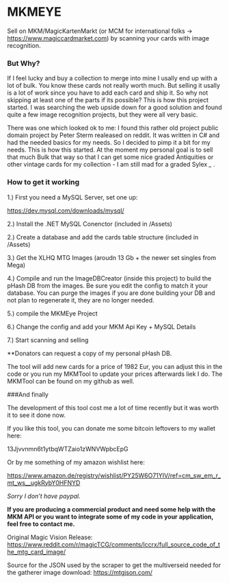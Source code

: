 # MKMEYE

Sell on MKM/MagicKartenMarkt (or MCM for international folks -> https://www.magiccardmarket.com) by scanning your cards with image recognition.

### But Why?

If I feel lucky and buy a collection to merge into mine I usally end up with a lot of bulk. You know these cards not really worth much. But selling it usally is a lot of work since you have to add each card and ship it. So why not skipping at least one of the parts if its possible? This is how this project started. I was searching the web upside down for a good solution and found quite a few image recognition projects, but they were all very basic. 

There was one which looked ok to me: I found this rather old project public domain project by Peter Sterm realeased on reddit. It was written in C# and had the needed basics for my needs. So I decided to pimp it a bit for my needs. This is how this started. At the moment my personal goal is to sell that much Bulk that way so that I can get some nice graded Antiquities or other vintage cards for my collection - I am still mad for a graded Sylex *_* .

### How to get it working

1.) First you need a MySQL Server, set one up:

https://dev.mysql.com/downloads/mysql/

2.) Install the .NET MySQL Conenctor (included in /Assets)

2.) Create a database and add the cards table structure (included in /Assets)

3.) Get the XLHQ MTG Images (aroudn 13 Gb + the newer set singles from Mega) 

4.) Compile and run the ImageDBCreator (inside this project) to build the pHash DB from the images. Be sure you edit the config to match it your database. You can purge the images if you are done building your DB and not plan to regenerate it, they are no longer needed. 

5.) compile the MKMEye Project

6.) Change the config and add your MKM Api Key + MySQL Details

7.) Start scanning and selling

**Donators can request a copy of my personal pHash DB.

The tool will add new cards for a price of 1982 Eur, you can adjust this in the code or you run my MKMTool to update your prices afterwards liek I do. The MKMTool can be found on my github as well.

###And finally

The development of this tool cost me a lot of time recently but it was worth it to see it done now. 

If you like this tool, you can donate me some bitcoin leftovers to my wallet here:

13Jjvvnmn6t1ytbqWTZaio1zWNVWpbcEpG

Or by me something of my amazon wishlist here:

https://www.amazon.de/registry/wishlist/PY25W6O71YIV/ref=cm_sw_em_r_mt_ws__ugkRybY0HFNYD

*Sorry I don’t have paypal.*

**If you are producing a commercial product and need some help with the MKM API or you want to integrate some of my code in your application, feel free to contact me.**


Original Magic Vision Release:
https://www.reddit.com/r/magicTCG/comments/lccrx/full_source_code_of_the_mtg_card_image/

Source for the JSON used by the scraper to get the multiverseid needed for the gatherer image download:
https://mtgjson.com/

